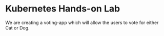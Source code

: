 # Kubernetes Hands-on Lab #

We are creating a voting-app which will allow the users to vote for either Cat or Dog. 
